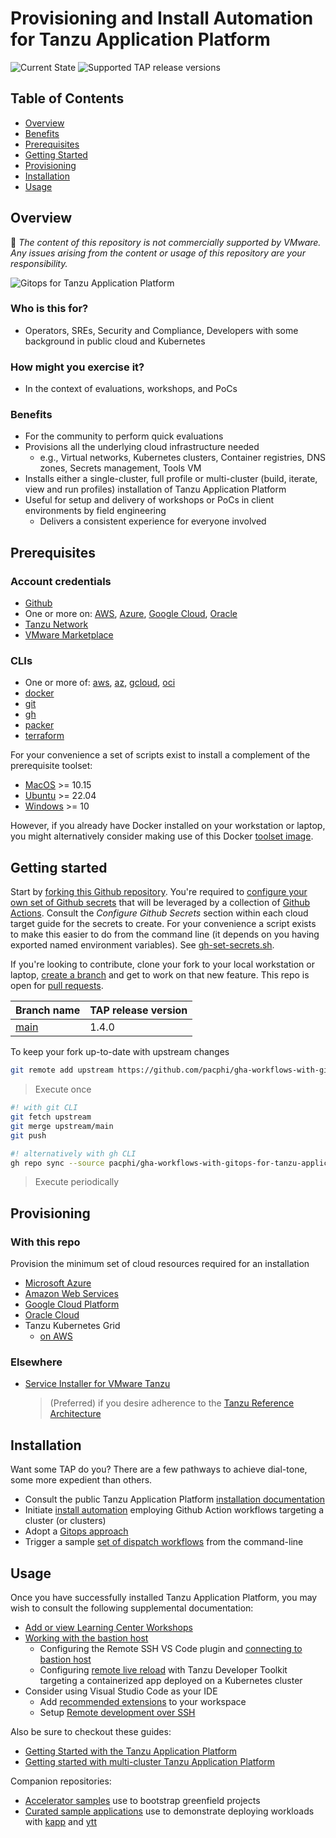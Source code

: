 # Provisioning and Install Automation for Tanzu Application Platform

![Current State](https://img.shields.io/badge/current%20state-stable-brightgreen) ![Supported TAP release versions](https://img.shields.io/badge/versions%20supported-1.4-blue)


## Table of Contents

* [Overview](#overview)
* [Benefits](#benefits)
* [Prerequisites](#prerequisites)
* [Getting Started](#getting-started)
* [Provisioning](#provisioning)
* [Installation](#installation)
* [Usage](#usage)


## Overview

:mega: _The content of this repository is not commercially supported by VMware. Any issues arising from the content or usage of this repository are your responsibility._

![Gitops for Tanzu Application Platform](docs/gitops-for-tap.png)

### Who is this for?

* Operators, SREs, Security and Compliance, Developers with some background in public cloud and Kubernetes


### How might you exercise it?

* In the context of evaluations, workshops, and PoCs


### Benefits

* For the community to perform quick evaluations
* Provisions all the underlying cloud infrastructure needed
  * e.g., Virtual networks, Kubernetes clusters, Container registries, DNS zones, Secrets management, Tools VM
* Installs either a single-cluster, full profile or multi-cluster (build, iterate, view and run profiles) installation of Tanzu Application Platform
* Useful for setup and delivery of workshops or PoCs in client environments by field engineering
  * Delivers a consistent experience for everyone involved


## Prerequisites

### Account credentials

* [Github](https://github.com/)
* One or more on: [AWS](https://aws.amazon.com/), [Azure](https://azure.microsoft.com/en-us/), [Google Cloud](https://cloud.google.com/), [Oracle](https://www.oracle.com/cloud/)
* [Tanzu Network](https://network.pivotal.io)
* [VMware Marketplace](https://marketplace.cloud.vmware.com/)

### CLIs

* One or more of: [aws](https://docs.aws.amazon.com/cli/latest/userguide/getting-started-install.html), [az](https://learn.microsoft.com/en-us/cli/azure/install-azure-cli), [gcloud](https://cloud.google.com/sdk/docs/install), [oci](https://docs.oracle.com/en-us/iaas/Content/API/SDKDocs/cliinstall.htm)
* [docker](https://www.docker.com/products/docker-desktop/)
* [git](https://git-scm.com/book/en/v2/Getting-Started-Installing-Git)
* [gh](https://github.com/cli/cli#installation)
* [packer](https://developer.hashicorp.com/packer/tutorials/docker-get-started/get-started-install-cli)
* [terraform](https://developer.hashicorp.com/terraform/downloads)

For your convenience a set of scripts exist to install a complement of the prerequisite toolset:

* [MacOS](scripts/install-prereqs-macos.sh) >= 10.15
* [Ubuntu](scripts/install-prereqs-linux.sh) >= 22.04
* [Windows](scripts/install-prereqs-windows.ps1) >= 10

However, if you already have Docker installed on your workstation or laptop, you might alternatively consider making use of this Docker [toolset image](docker/toolset-image/README.md).


## Getting started

Start by [forking this Github repository](https://docs.github.com/en/get-started/quickstart/fork-a-repo#forking-a-repository).  You're required to [configure your own set of Github secrets](https://github.com/Azure/actions-workflow-samples/blob/master/assets/create-secrets-for-GitHub-workflows.md) that will be leveraged by a collection of [Github Actions](.github/workflows).  Consult the _Configure Github Secrets_ section within each cloud target guide for the secrets to create.  For your convenience a script exists to make this easier to do from the command line (it depends on you having exported named environment variables). See [gh-set-secrets.sh](scripts/gh-set-secrets.sh).

If you're looking to contribute, clone your fork to your local workstation or laptop, [create a branch](https://git-scm.com/book/en/v2/Git-Branching-Basic-Branching-and-Merging) and get to work on that new feature.  This repo is open for [pull requests](https://docs.github.com/en/pull-requests/collaborating-with-pull-requests/proposing-changes-to-your-work-with-pull-requests/creating-a-pull-request).

| Branch name | TAP release version |
|-------------|---------------------|
| [main](https://github.com/pacphi/gha-workflows-with-gitops-for-tanzu-application-platform/tree/main) | 1.4.0 |

To keep your fork up-to-date with upstream changes

```bash
git remote add upstream https://github.com/pacphi/gha-workflows-with-gitops-for-tanzu-application-platform
```
> Execute once


```bash
#! with git CLI
git fetch upstream
git merge upstream/main
git push

#! alternatively with gh CLI
gh repo sync --source pacphi/gha-workflows-with-gitops-for-tanzu-application-platform
```
> Execute periodically


## Provisioning

### With this repo

Provision the minimum set of cloud resources required for an installation

* [Microsoft Azure](docs/AZURE.md)
* [Amazon Web Services](docs/AWS.md)
* [Google Cloud Platform](docs/GOOGLE.md)
* [Oracle Cloud](docs/ORACLE.md)
* Tanzu Kubernetes Grid
  * [on AWS](docs/TKG-on-AWS.md)

### Elsewhere

* [Service Installer for VMware Tanzu](https://github.com/vmware-tanzu/service-installer-for-vmware-tanzu)
  > (Preferred) if you desire adherence to the [Tanzu Reference Architecture](https://docs.vmware.com/en/VMware-Tanzu/services/tanzu-reference-architecture/GUID-reference-designs-index.html)


## Installation

Want some TAP do you? There are a few pathways to achieve dial-tone, some more expedient than others.

* Consult the public Tanzu Application Platform [installation documentation](https://docs.vmware.com/en/Tanzu-Application-Platform/1.4/tap/GUID-install-intro.html)
* Initiate [install automation](docs/TAP.md) employing Github Action workflows targeting a cluster (or clusters)
* Adopt a [Gitops approach](gitops/README.md)
* Trigger a sample [set of dispatch workflows](docs/WORKFLOWS.md) from the command-line


## Usage

Once you have successfully installed Tanzu Application Platform, you may wish to consult the following supplemental documentation:

* [Add or view Learning Center Workshops](docs/add-or-view-learningcenter-workshops/README.md)
* [Working with the bastion host](docs/working-with-the-bastion-host/README.md)
  * Configuring the Remote SSH VS Code plugin and [connecting to bastion host](docs/vscode-remote-ssh/README.md)
  * Configuring [remote live reload]((https://github.com/warroyo/future-blog/tree/main/TAP/remote-ssh-live-update)) with Tanzu Developer Toolkit targeting a containerized app deployed on a Kubernetes cluster
* Consider using Visual Studio Code as your IDE
  * Add [recommended extensions](https://code.visualstudio.com/docs/editor/extension-marketplace#_workspace-recommended-extensions) to your workspace
  * Setup [Remote development over SSH](https://code.visualstudio.com/docs/remote/ssh-tutorial)

Also be sure to checkout these guides:

* [Getting Started with the Tanzu Application Platform](https://docs.vmware.com/en/Tanzu-Application-Platform/1.4/tap/GUID-getting-started.html)
* [Getting started with multi-cluster Tanzu Application Platform](https://docs.vmware.com/en/VMware-Tanzu-Application-Platform/1.4/tap/GUID-multicluster-getting-started.html)

Companion repositories:

* [Accelerator samples](https://github.com/vmware-tanzu/application-accelerator-samples) use to bootstrap greenfield projects
* [Curated sample applications](https://github.com/pacphi/tap-sample-apps) use to demonstrate deploying workloads with [kapp](https://carvel.dev/kapp/) and [ytt](https://carvel.dev/ytt/)